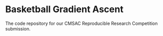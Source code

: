 # Basketball Gradient Ascent

The code repository for our CMSAC Reproducible Research Competition submission.
